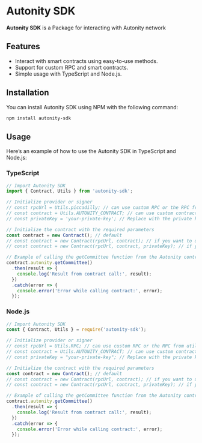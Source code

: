 # Autonity SDK

**Autonity SDK** is a Package for interacting with Autonity network

## Features

- Interact with smart contracts using easy-to-use methods.
- Support for custom RPC and smart contracts.
- Simple usage with TypeScript and Node.js.

## Installation

You can install Autonity SDK using NPM with the following command:

```bash
npm install autonity-sdk
```

## Usage

Here’s an example of how to use the Autonity SDK in TypeScript and Node.js:

### TypeScript

```typescript
// Import Autonity SDK
import { Contract, Utils } from 'autonity-sdk';

// Initialize provider or signer
// const rpcUrl = Utils.piccadilly; // can use custom RPC or the RPC from utils
// const contract = Utils.AUTONITY_CONTRACT; // can use custom contract or the contract from the utils class
// const privateKey = 'your-private-key'; // Replace with the private key for wallet access

// Initialize the contract with the required parameters
const contract = new Contract(); // default
// const contract = new Contract(rpcUrl, contract); // if you want to use custom
// const contract = new Contract(rpcUrl, contract, privateKey); // if you want to use transaction functions

// Example of calling the getCommittee function from the Autonity contract
contract.autonity.getCommittee() 
  .then(result => {
    console.log('Result from contract call:', result);
  })
  .catch(error => {
    console.error('Error while calling contract:', error);
  });
```

### Node.js

```javascript
// Import Autonity SDK
const { Contract, Utils } = require('autonity-sdk');

// Initialize provider or signer
// const rpcUrl = Utils.RPC; // can use custom RPC or the RPC from utils
// const contract = Utils.AUTONITY_CONTRACT; // can use custom contract or the contract from the utils class
// const privateKey = "your-private-key"; // Replace with the private key for wallet access

// Initialize the contract with the required parameters
const contract = new Contract(); // default
// const contract = new Contract(rpcUrl, contract); // if you want to use custom
// const contract = new Contract(rpcUrl, contract, privateKey); // if you want to use transaction functions

// Example of calling the getCommittee function from the Autonity contract
contract.autonity.getCommittee() 
  .then(result => {
    console.log('Result from contract call:', result);
  })
  .catch(error => {
    console.error('Error while calling contract:', error);
  });
```